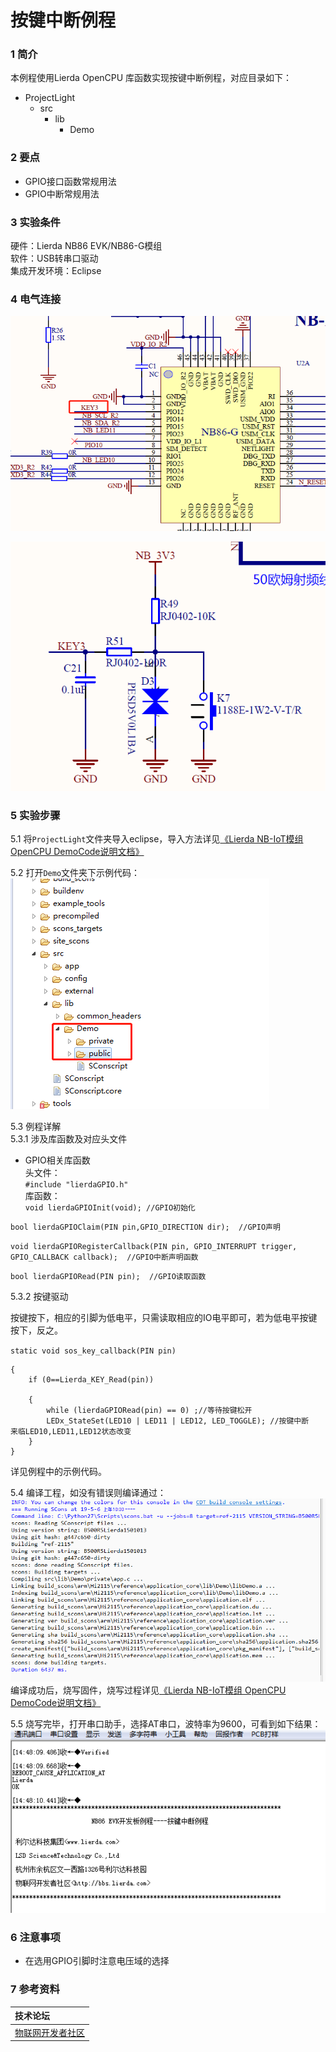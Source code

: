 # 按键中断例程

### 1 简介

本例程使用Lierda OpenCPU 库函数实现按键中断例程，对应目录如下：

- ProjectLight
  - src
    - lib
      - Demo

### 2 要点

- GPIO接口函数常规用法
- GPIO中断常规用法

### 3 实验条件

硬件：Lierda NB86 EVK/NB86-G模组  
软件：USB转串口驱动  
集成开发环境：Eclipse  

### 4 电气连接
![按键中断连接示意图](../../Picture/按键中断1.png)

![按键中断连接示意图](../../Picture/按键中断2.png)
### 5 实验步骤
5.1 将`ProjectLight`文件夹导入eclipse，导入方法详见[《Lierda NB-IoT模组 OpenCPU DemoCode说明文档》
](../../Doc/基本资料/Lierda_NB-IoT模组OpenCPU_DEMO说明文档V1.8_190403.pdf)

5.2 打开`Demo`文件夹下示例代码：  
![示例代码](../../Picture/光感示例代码1.png)

5.3 例程详解  
5.3.1 涉及库函数及对应头文件  
- GPIO相关库函数  
头文件：  
`#include "lierdaGPIO.h"`  
库函数：  
`void lierdaGPIOInit(void);	//GPIO初始化`

`bool lierdaGPIOClaim(PIN pin,GPIO_DIRECTION dir);	//GPIO声明`

`void lierdaGPIORegisterCallback(PIN pin, GPIO_INTERRUPT trigger, GPIO_CALLBACK callback);	//GPIO中断声明函数`

`bool lierdaGPIORead(PIN pin);	//GPIO读取函数`

5.3.2 按键驱动

按键按下，相应的引脚为低电平，只需读取相应的IO电平即可，若为低电平按键按下，反之。

`static void sos_key_callback(PIN pin)`

	{
		if (0==Lierda_KEY_Read(pin))
	
		{
			while (lierdaGPIORead(pin) == 0) ;//等待按键松开
			LEDx_StateSet(LED10 | LED11 | LED12, LED_TOGGLE); //按键中断		来临LED10,LED11,LED12状态改变
		}
	}

详见例程中的示例代码。


5.4  编译工程，如没有错误则编译通过：  
![编译结果](../../Picture/编译结果.jpg)  
编译成功后，烧写固件，烧写过程详见[《Lierda NB-IoT模组 OpenCPU DemoCode说明文档》
](../../Doc/基本资料/Lierda_NB-IoT模组OpenCPU_DEMO说明文档V1.8_190403.pdf)

5.5 烧写完毕，打开串口助手，选择AT串口，波特率为9600，可看到如下结果：  
![结果展示](../../Picture/按键中断结果示意.png)

### 6 注意事项

- 在选用GPIO引脚时注意电压域的选择


### 7 参考资料

| 技术论坛 |
| :----------- |
| [物联网开发者社区](http://bbs.lierda.com) |